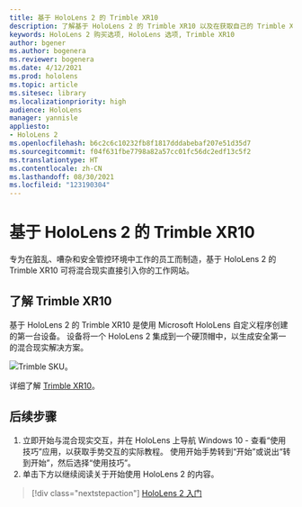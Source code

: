 ```yaml
---
title: 基于 HoloLens 2 的 Trimble XR10
description: 了解基于 HoloLens 2 的 Trimble XR10 以及在获取自己的 Trimble XR10 后要执行哪些操作。
keywords: HoloLens 2 购买选项, HoloLens 选项, Trimble XR10
author: bgener
ms.author: bogenera
ms.reviewer: bogenera
ms.date: 4/12/2021
ms.prod: hololens
ms.topic: article
ms.sitesec: library
ms.localizationpriority: high
audience: HoloLens
manager: yannisle
appliesto:
- HoloLens 2
ms.openlocfilehash: b6c2c6c10232fb8f1817dddabebaf207e51d35d7
ms.sourcegitcommit: f04f631fbe7798a82a57cc01fc56dc2edf13c5f2
ms.translationtype: HT
ms.contentlocale: zh-CN
ms.lasthandoff: 08/30/2021
ms.locfileid: "123190304"
---
```

# <a name="trimble-xr10-with-hololens-2"></a>基于 HoloLens 2 的 Trimble XR10

专为在脏乱、嘈杂和安全管控环境中工作的员工而制造，基于 HoloLens 2 的 Trimble XR10 可将混合现实直接引入你的工作网站。

## <a name="learn-about-trimble-xr10"></a>了解 Trimble XR10

基于 HoloLens 2 的 Trimble XR10 是使用 Microsoft HoloLens 自定义程序创建的第一台设备。 设备将一个 HoloLens 2 集成到一个硬顶帽中，以生成安全第一的混合现实解决方案。

![Trimble SKU。](./images/trimble-ed.png)

详细了解 [Trimble XR10](https://fieldtech.trimble.com/en/product/trimble-xr10-with-hololens-2)。

## <a name="next-steps"></a>后续步骤

1. 立即开始与混合现实交互，并在 HoloLens 上导航 Windows 10 - 查看“使用技巧”应用，以获取手势交互的实际教程。 使用开始手势转到“开始”或说出“转到开始”，然后选择“使用技巧”。
1. 单击下方以继续阅读关于开始使用 HoloLens 2 的内容。

> [!div class="nextstepaction"]
> [HoloLens 2 入门](hololens2-basic-usage.md)